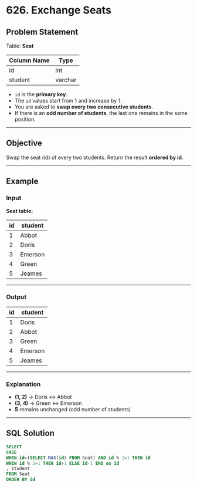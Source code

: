 # 626. Exchange Seats

## Problem Statement

Table: **Seat**

| Column Name | Type    |
|-------------|---------|
| id          | int     |
| student     | varchar |

- `id` is the **primary key**.
- The `id` values start from 1 and increase by 1.
- You are asked to **swap every two consecutive students**.
- If there is an **odd number of students**, the last one remains in the same position.

---

## Objective

Swap the seat (id) of every two students. Return the result **ordered by id**.

---

## Example

### Input

**Seat table:**

| id | student |
|----|---------|
| 1  | Abbot   |
| 2  | Doris   |
| 3  | Emerson |
| 4  | Green   |
| 5  | Jeames  |

---

### Output

| id | student |
|----|---------|
| 1  | Doris   |
| 2  | Abbot   |
| 3  | Green   |
| 4  | Emerson |
| 5  | Jeames  |

---

### Explanation

- **(1, 2)** → Doris ↔ Abbot
- **(3, 4)** → Green ↔ Emerson
- **5** remains unchanged (odd number of students)

---

## SQL Solution

```sql
SELECT 
CASE
WHEN id=(SELECT MAX(id) FROM Seat) AND id % 2=1 THEN id 
WHEN id % 2=1 THEN id+1 ELSE id-1 END as id 
, student
FROM Seat
ORDER BY id
```
